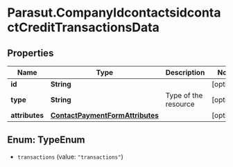 # Parasut.CompanyIdcontactsidcontactCreditTransactionsData

## Properties
Name | Type | Description | Notes
------------ | ------------- | ------------- | -------------
**id** | **String** |  | [optional] 
**type** | **String** | Type of the resource | [optional] 
**attributes** | [**ContactPaymentFormAttributes**](ContactPaymentFormAttributes.md) |  | [optional] 


<a name="TypeEnum"></a>
## Enum: TypeEnum


* `transactions` (value: `"transactions"`)




